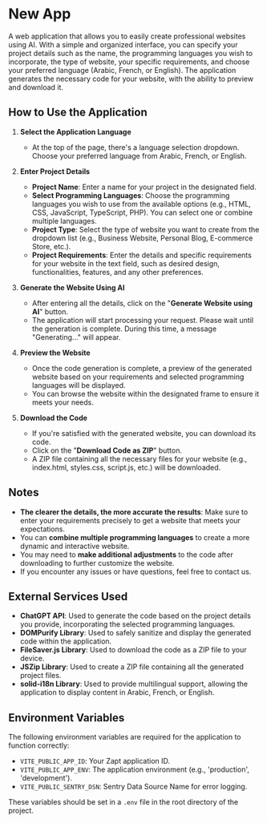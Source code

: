 # New App

A web application that allows you to easily create professional websites using AI. With a simple and organized interface, you can specify your project details such as the name, the programming languages you wish to incorporate, the type of website, your specific requirements, and choose your preferred language (Arabic, French, or English). The application generates the necessary code for your website, with the ability to preview and download it.

## How to Use the Application

1. **Select the Application Language**

   - At the top of the page, there's a language selection dropdown. Choose your preferred language from Arabic, French, or English.

2. **Enter Project Details**

   - **Project Name**: Enter a name for your project in the designated field.
   - **Select Programming Languages**: Choose the programming languages you wish to use from the available options (e.g., HTML, CSS, JavaScript, TypeScript, PHP). You can select one or combine multiple languages.
   - **Project Type**: Select the type of website you want to create from the dropdown list (e.g., Business Website, Personal Blog, E-commerce Store, etc.).
   - **Project Requirements**: Enter the details and specific requirements for your website in the text field, such as desired design, functionalities, features, and any other preferences.

3. **Generate the Website Using AI**

   - After entering all the details, click on the "**Generate Website using AI**" button.
   - The application will start processing your request. Please wait until the generation is complete. During this time, a message "Generating..." will appear.

4. **Preview the Website**

   - Once the code generation is complete, a preview of the generated website based on your requirements and selected programming languages will be displayed.
   - You can browse the website within the designated frame to ensure it meets your needs.

5. **Download the Code**

   - If you're satisfied with the generated website, you can download its code.
   - Click on the "**Download Code as ZIP**" button.
   - A ZIP file containing all the necessary files for your website (e.g., index.html, styles.css, script.js, etc.) will be downloaded.

## Notes

- **The clearer the details, the more accurate the results**: Make sure to enter your requirements precisely to get a website that meets your expectations.
- You can **combine multiple programming languages** to create a more dynamic and interactive website.
- You may need to **make additional adjustments** to the code after downloading to further customize the website.
- If you encounter any issues or have questions, feel free to contact us.

## External Services Used

- **ChatGPT API**: Used to generate the code based on the project details you provide, incorporating the selected programming languages.
- **DOMPurify Library**: Used to safely sanitize and display the generated code within the application.
- **FileSaver.js Library**: Used to download the code as a ZIP file to your device.
- **JSZip Library**: Used to create a ZIP file containing all the generated project files.
- **solid-i18n Library**: Used to provide multilingual support, allowing the application to display content in Arabic, French, or English.

## Environment Variables

The following environment variables are required for the application to function correctly:

- `VITE_PUBLIC_APP_ID`: Your Zapt application ID.
- `VITE_PUBLIC_APP_ENV`: The application environment (e.g., 'production', 'development').
- `VITE_PUBLIC_SENTRY_DSN`: Sentry Data Source Name for error logging.

These variables should be set in a `.env` file in the root directory of the project.
